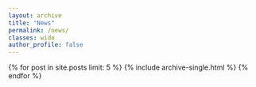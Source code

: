 ```yaml
---
layout: archive
title: "News"
permalink: /news/
classes: wide
author_profile: false
---
```


{% for post in site.posts limit: 5 %}
  {% include archive-single.html %}
{% endfor %}